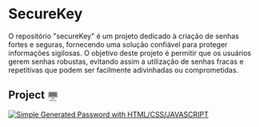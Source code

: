 # SecureKey
O repositório "secureKey" é um projeto dedicado à criação de senhas fortes e seguras, fornecendo uma solução confiável para proteger informações sigilosas. O objetivo deste projeto é permitir que os usuários gerem senhas robustas, evitando assim a utilização de senhas fracas e repetitivas que podem ser facilmente adivinhadas ou comprometidas.

<h2>Project <img src="imgs_readme/desktop.png" width="22" height="22" align="center"></img> </h2>

[![Simple Generated Password with HTML/CSS/JAVASCRIPT](https://markdown-videos-api.jorgenkh.no/url?url=https%3A%2F%2Fyoutu.be%2FIixeuya2R0o)](https://youtu.be/Iixeuya2R0o)

